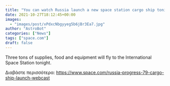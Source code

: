 ```yaml
---
title: "You can watch Russia launch a new space station cargo ship tonight. Here's how."
date: 2021-10-27T18:12:45+00:00
images:
  - "images/post/xPdxcNbgyyeg5b6jBr3Ea7.jpg"
author: "AstroBot"
categories: ["News"]
tags: ["space.com"]
draft: false
---
```


Three tons of supplies, food and equipment will fly to the International Space Station tonight. 

Διαβάστε περισσότερα: https://www.space.com/russia-progress-79-cargo-ship-launch-webcast
